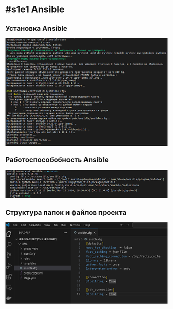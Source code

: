 # #s1e1 Ansible 

## Установка Ansible

![ansbl-install](./img/s1e1-ansbl-install.PNG "ansbl-install")

## Работоспособобность Ansible

![ansbl-version](./img/s1e1-ansbl-version.PNG "ansbl-version")

## Структура папок и файлов проекта

![ansbl-infra](./img/s1e1-ansbl-infra.PNG "ansbl-infra")
